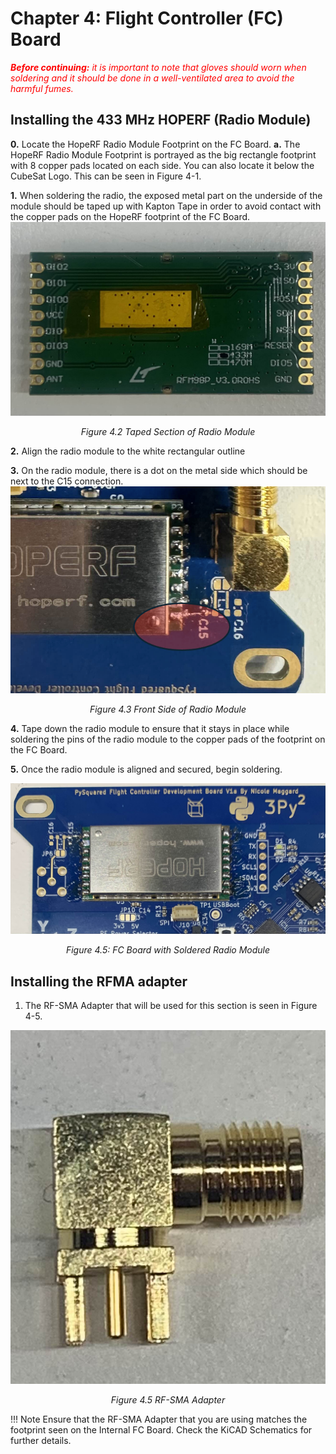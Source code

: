 # Chapter 4: Flight Controller (FC) Board 
<span style="color:red">***Before continuing:** it is important to note that gloves should worn when soldering and it should be done in a well-ventilated area to avoid the harmful fumes.*</span>

## Installing the 433 MHz HOPERF (Radio Module)

**0.** Locate the HopeRF Radio Module Footprint on the FC Board.
**a.** The HopeRF Radio Module Footprint is portrayed as the big rectangle footprint with 8 copper pads located on each side. You can also locate it below the CubeSat Logo. This can be seen in Figure 4-1.


**1.** When soldering the radio, the exposed metal part on the underside of the module should be taped up with Kapton Tape in order to avoid contact with the copper pads on the HopeRF footprint of the FC Board.
![Figure 4-2](images/radiota.jpeg)
  *<p align="center"> Figure 4.2 Taped Section of Radio Module</p>*

**2.** Align the radio module to the white rectangular outline 

**3.** On the radio module, there is a dot on the metal side which should be next to the C15 connection.
![Figure 4-3](images/radioc15.png) 
 *<p align="center">Figure 4.3 Front Side of Radio Module </p>*

**4.** Tape down the radio module to ensure that it stays in place while soldering the pins of the radio module to the copper pads of the footprint on the FC Board.

**5.** Once the radio module is aligned and secured, begin soldering.

![Figure 4-4](images/radiofc.jpeg)
*<p align="center">Figure 4.5: FC Board with Soldered Radio Module</p>*


## Installing the RFMA adapter

1. The RF-SMA Adapter that will be used for this section is seen in Figure 4-5.

![Figure 4-5](images/RFMA.jpeg) 
 *<p align="center">Figure 4.5 RF-SMA Adapter</p>*

!!! Note
    Ensure that the RF-SMA Adapter that you are using matches the footprint seen on the Internal FC Board. Check the KiCAD Schematics for further details.
